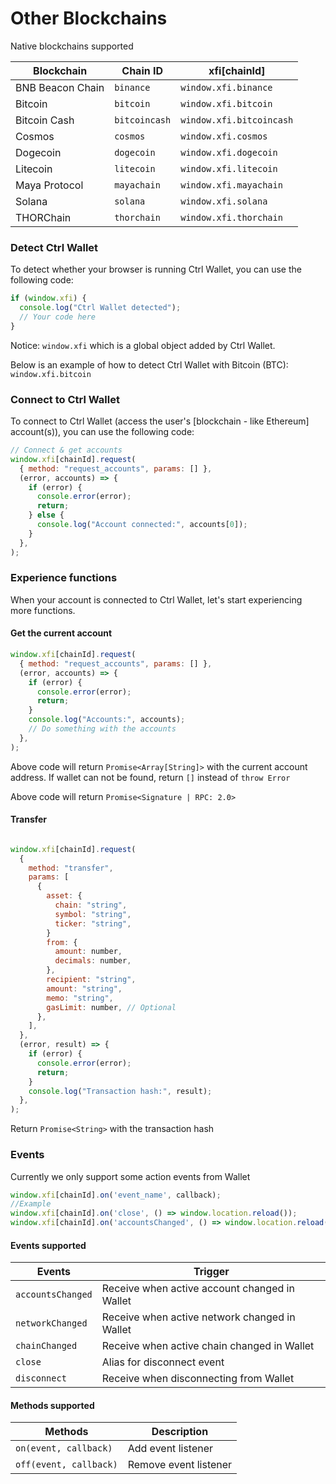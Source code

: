 # Other Blockchains

Native blockchains supported

| Blockchain       | Chain ID      | xfi[chainId]             |
| ---------------- | ------------- | ------------------------ |
| BNB Beacon Chain | `binance`     | `window.xfi.binance`     |
| Bitcoin          | `bitcoin`     | `window.xfi.bitcoin`     |
| Bitcoin Cash     | `bitcoincash` | `window.xfi.bitcoincash` |
| Cosmos           | `cosmos`      | `window.xfi.cosmos`      |
| Dogecoin         | `dogecoin`    | `window.xfi.dogecoin`    |
| Litecoin         | `litecoin`    | `window.xfi.litecoin`    |
| Maya Protocol    | `mayachain`   | `window.xfi.mayachain`   |
| Solana           | `solana`      | `window.xfi.solana`      |
| THORChain        | `thorchain`   | `window.xfi.thorchain`   |

### Detect Ctrl Wallet

To detect whether your browser is running Ctrl Wallet, you can use the following code:

```javascript
if (window.xfi) {
  console.log("Ctrl Wallet detected");
  // Your code here
}
```

Notice: `window.xfi` which is a global object added by Ctrl Wallet.

Below is an example of how to detect Ctrl Wallet with Bitcoin (BTC): `window.xfi.bitcoin`

<div ref="refDetectWallet"/>

### Connect to Ctrl Wallet

To connect to Ctrl Wallet (access the user's [blockchain - like Ethereum] account(s)), you can use the following code:

```javascript
// Connect & get accounts
window.xfi[chainId].request(
  { method: "request_accounts", params: [] },
  (error, accounts) => {
    if (error) {
      console.error(error);
      return;
    } else {
      console.log("Account connected:", accounts[0]);
    }
  },
);
```

### Experience functions

When your account is connected to Ctrl Wallet, let's start experiencing more functions.

#### Get the current account

```javascript
window.xfi[chainId].request(
  { method: "request_accounts", params: [] },
  (error, accounts) => {
    if (error) {
      console.error(error);
      return;
    }
    console.log("Accounts:", accounts);
    // Do something with the accounts
  },
);
```

Above code will return `Promise<Array[String]>` with the current account address. If wallet can not be found, return `[]` instead of `throw Error`

Above code will return `Promise<Signature | RPC: 2.0>`

#### Transfer

```javascript

window.xfi[chainId].request(
  {
    method: "transfer",
    params: [
      {
        asset: {
          chain: "string",
          symbol: "string",
          ticker: "string",
        }
        from: {
          amount: number,
          decimals: number,
        },
        recipient: "string",
        amount: "string",
        memo: "string",
        gasLimit: number, // Optional
      },
    ],
  },
  (error, result) => {
    if (error) {
      console.error(error);
      return;
    }
    console.log("Transaction hash:", result);
  },
);
```

Return `Promise<String>` with the transaction hash

### Events

Currently we only support some action events from Wallet

```javascript
window.xfi[chainId].on('event_name', callback);
​//Example
window.xfi[chainId].on('close', () => window.location.reload());
window.xfi[chainId].on('accountsChanged', () => window.location.reload());
```

#### Events supported

| Events            | Trigger                                       |
| ----------------- | --------------------------------------------- |
| `accountsChanged` | Receive when active account changed in Wallet |
| `networkChanged`  | Receive when active network changed in Wallet |
| `chainChanged`    | Receive when active chain changed in Wallet   |
| `close`           | Alias for disconnect event                    |
| `disconnect`      | Receive when disconnecting from Wallet        |

#### Methods supported

| Methods                | Description           |
| ---------------------- | --------------------- |
| `on(event, callback)`  | Add event listener    |
| `off(event, callback)` | Remove event listener |

<script setup>
import { createElement } from 'react'
import { createRoot } from 'react-dom/client'
import { ref, onMounted } from 'vue'

import DetectWallet from '../components/DetectWallet.jsx'

const refDetectWallet = ref()
const refConnectWallet = ref()
onMounted(() => {
  const rootDetectWallet = createRoot(refDetectWallet.value)
  rootDetectWallet.render(createElement(DetectWallet, {
    chainId: 'bitcoin',
  }, null))
})
</script>
